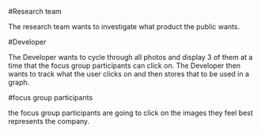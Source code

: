 #Research team

The research team wants to investigate what product the public wants.

#Developer

The Developer wants to cycle through all photos and display 3 of them at a time that the focus group participants can click on. The Developer then wants to track what the user clicks on and then stores that to be used in a graph.

#focus group participants

the focus group participants are going to click on the images they feel best represents the company.
